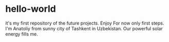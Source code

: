 # hello-world
it's my first repository of the future projects. Enjoy
For now only first steps.
I'm Anatoliy from sunny city of Tashkent in Uzbekistan. Our powerful solar energy fills me. 
